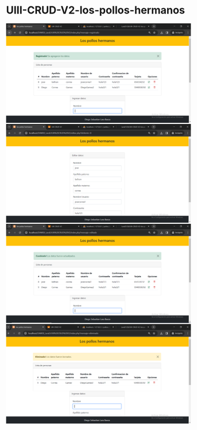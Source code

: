 # UIII-CRUD-V2-los-pollos-hermanos
![](https://github.com/LaraD128/UIII-CRUD-V2-los-pollos-hermanos/blob/main/capturas/captura1.PNG)
![](https://github.com/LaraD128/UIII-CRUD-V2-los-pollos-hermanos/blob/main/capturas/captura2.PNG)
![](https://github.com/LaraD128/UIII-CRUD-V2-los-pollos-hermanos/blob/main/capturas/captura3.PNG)
![](https://github.com/LaraD128/UIII-CRUD-V2-los-pollos-hermanos/blob/main/capturas/captura4.PNG)

